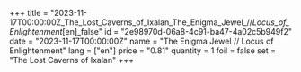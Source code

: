 +++
title = "2023-11-17T00:00:00Z_The_Lost_Caverns_of_Ixalan_The_Enigma_Jewel_//_Locus_of_Enlightenment_[en]_false"
id = "2e98970d-06a8-4c91-ba47-4a02c5b949f2"
date = "2023-11-17T00:00:00Z"
name = "The Enigma Jewel // Locus of Enlightenment"
lang = ["en"]
price = "0.81"
quantity = 1
foil = false
set = "The Lost Caverns of Ixalan"
+++
